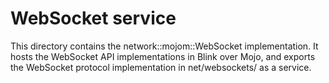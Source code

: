 # WebSocket service

This directory contains the network::mojom::WebSocket implementation. It hosts
the WebSocket API implementations in Blink over Mojo, and exports the WebSocket
protocol implementation in net/websockets/ as a service.
